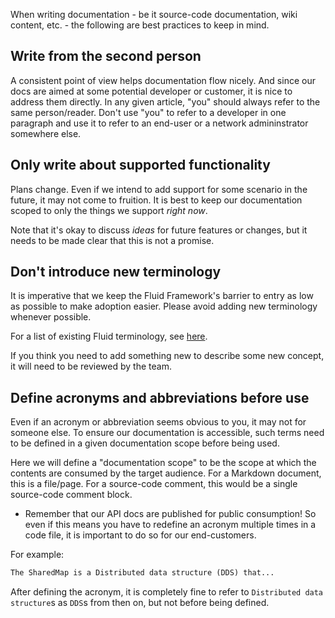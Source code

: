 When writing documentation - be it source-code documentation, wiki content, etc. - the following are best practices to keep in mind.

## Write from the second person

A consistent point of view helps documentation flow nicely.
And since our docs are aimed at some potential developer or customer, it is nice to address them directly.
In any given article, "you" should always refer to the same person/reader. Don't use "you" to refer to a developer in one paragraph and use it to refer to an end-user or a network admininstrator somewhere else. 

## Only write about supported functionality

Plans change.
Even if we intend to add support for some scenario in the future, it may not come to fruition.
It is best to keep our documentation scoped to only the things we support *right now*.

Note that it's okay to discuss *ideas* for future features or changes, but it needs to be made clear that this is not a promise.

## Don't introduce new terminology

It is imperative that we keep the Fluid Framework's barrier to entry as low as possible to make adoption easier.
Please avoid adding new terminology whenever possible.

For a list of existing Fluid terminology, see [here](https://fluidframework.com/docs/glossary/).

If you think you need to add something new to describe some new concept, it will need to be reviewed by the team.

## Define acronyms and abbreviations before use

Even if an acronym or abbreviation seems obvious to you, it may not for someone else.
To ensure our documentation is accessible, such terms need to be defined in a given documentation scope before being used.

Here we will define a "documentation scope" to be the scope at which the contents are consumed by the target audience.
For a Markdown document, this is a file/page.
For a source-code comment, this would be a single source-code comment block.

- Remember that our API docs are published for public consumption!
  So even if this means you have to redefine an acronym multiple times in a code file, it is important to do so for our end-customers.

For example:

```markdown
The SharedMap is a Distributed data structure (DDS) that...
```

After defining the acronym, it is completely fine to refer to `Distributed data structure`s as `DDS`s from then on, but not before being defined.
